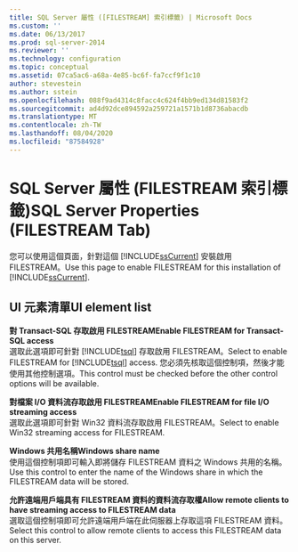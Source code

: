 ```yaml
---
title: SQL Server 屬性 ([FILESTREAM] 索引標籤) | Microsoft Docs
ms.custom: ''
ms.date: 06/13/2017
ms.prod: sql-server-2014
ms.reviewer: ''
ms.technology: configuration
ms.topic: conceptual
ms.assetid: 07ca5ac6-a68a-4e85-bc6f-fa7ccf9f1c10
author: stevestein
ms.author: sstein
ms.openlocfilehash: 088f9ad4314c8facc4c624f4bb9ed134d81583f2
ms.sourcegitcommit: ad4d92dce894592a259721a1571b1d8736abacdb
ms.translationtype: MT
ms.contentlocale: zh-TW
ms.lasthandoff: 08/04/2020
ms.locfileid: "87584928"
---
```

# <a name="sql-server-properties-filestream-tab"></a><span data-ttu-id="145a3-102">SQL Server 屬性 (FILESTREAM 索引標籤)</span><span class="sxs-lookup"><span data-stu-id="145a3-102">SQL Server Properties (FILESTREAM Tab)</span></span>
  <span data-ttu-id="145a3-103">您可以使用這個頁面，針對這個 [!INCLUDE[ssCurrent](../../includes/sscurrent-md.md)] 安裝啟用 FILESTREAM。</span><span class="sxs-lookup"><span data-stu-id="145a3-103">Use this page to enable FILESTREAM for this installation of [!INCLUDE[ssCurrent](../../includes/sscurrent-md.md)].</span></span>  
  
## <a name="ui-element-list"></a><span data-ttu-id="145a3-104">UI 元素清單</span><span class="sxs-lookup"><span data-stu-id="145a3-104">UI element list</span></span>  
 <span data-ttu-id="145a3-105">**對 Transact-SQL 存取啟用 FILESTREAM**</span><span class="sxs-lookup"><span data-stu-id="145a3-105">**Enable FILESTREAM for Transact-SQL access**</span></span>  
 <span data-ttu-id="145a3-106">選取此選項即可針對 [!INCLUDE[tsql](../../includes/tsql-md.md)] 存取啟用 FILESTREAM。</span><span class="sxs-lookup"><span data-stu-id="145a3-106">Select to enable FILESTREAM for [!INCLUDE[tsql](../../includes/tsql-md.md)] access.</span></span> <span data-ttu-id="145a3-107">您必須先核取這個控制項，然後才能使用其他控制選項。</span><span class="sxs-lookup"><span data-stu-id="145a3-107">This control must be checked before the other control options will be available.</span></span>  
  
 <span data-ttu-id="145a3-108">**對檔案 I/O 資料流存取啟用 FILESTREAM**</span><span class="sxs-lookup"><span data-stu-id="145a3-108">**Enable FILESTREAM for file I/O streaming access**</span></span>  
 <span data-ttu-id="145a3-109">選取此選項即可針對 Win32 資料流存取啟用 FILESTREAM。</span><span class="sxs-lookup"><span data-stu-id="145a3-109">Select to enable Win32 streaming access for FILESTREAM.</span></span>  
  
 <span data-ttu-id="145a3-110">**Windows 共用名稱**</span><span class="sxs-lookup"><span data-stu-id="145a3-110">**Windows share name**</span></span>  
 <span data-ttu-id="145a3-111">使用這個控制項即可輸入即將儲存 FILESTREAM 資料之 Windows 共用的名稱。</span><span class="sxs-lookup"><span data-stu-id="145a3-111">Use this control to enter the name of the Windows share in which the FILESTREAM data will be stored.</span></span>  
  
 <span data-ttu-id="145a3-112">**允許遠端用戶端具有 FILESTREAM 資料的資料流存取權**</span><span class="sxs-lookup"><span data-stu-id="145a3-112">**Allow remote clients to have streaming access to FILESTREAM data**</span></span>  
 <span data-ttu-id="145a3-113">選取這個控制項即可允許遠端用戶端在此伺服器上存取這項 FILESTREAM 資料。</span><span class="sxs-lookup"><span data-stu-id="145a3-113">Select this control to allow remote clients to access this FILESTREAM data on this server.</span></span>  
  
  
